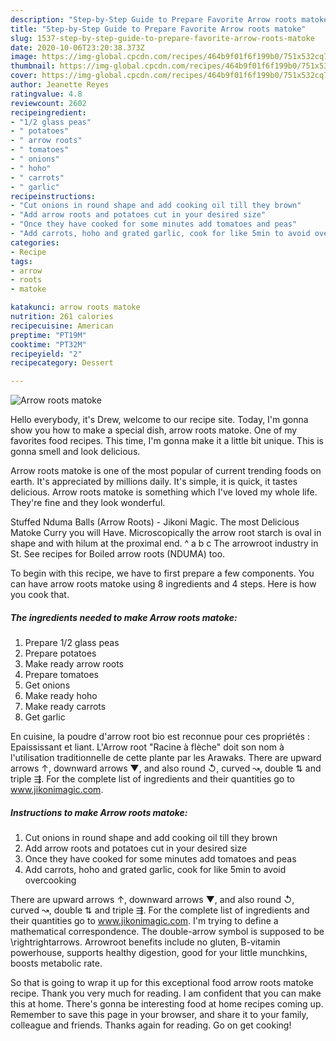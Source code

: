 ```yaml
---
description: "Step-by-Step Guide to Prepare Favorite Arrow roots matoke"
title: "Step-by-Step Guide to Prepare Favorite Arrow roots matoke"
slug: 1537-step-by-step-guide-to-prepare-favorite-arrow-roots-matoke
date: 2020-10-06T23:20:38.373Z
image: https://img-global.cpcdn.com/recipes/464b9f01f6f199b0/751x532cq70/arrow-roots-matoke-recipe-main-photo.jpg
thumbnail: https://img-global.cpcdn.com/recipes/464b9f01f6f199b0/751x532cq70/arrow-roots-matoke-recipe-main-photo.jpg
cover: https://img-global.cpcdn.com/recipes/464b9f01f6f199b0/751x532cq70/arrow-roots-matoke-recipe-main-photo.jpg
author: Jeanette Reyes
ratingvalue: 4.8
reviewcount: 2602
recipeingredient:
- "1/2 glass peas"
- " potatoes"
- " arrow roots"
- " tomatoes"
- " onions"
- " hoho"
- " carrots"
- " garlic"
recipeinstructions:
- "Cut onions in round shape and add cooking oil till they brown"
- "Add arrow roots and potatoes cut in your desired size"
- "Once they have cooked for some minutes add tomatoes and peas"
- "Add carrots, hoho and grated garlic, cook for like 5min to avoid overcooking"
categories:
- Recipe
tags:
- arrow
- roots
- matoke

katakunci: arrow roots matoke 
nutrition: 261 calories
recipecuisine: American
preptime: "PT19M"
cooktime: "PT32M"
recipeyield: "2"
recipecategory: Dessert

---
```



![Arrow roots matoke](https://img-global.cpcdn.com/recipes/464b9f01f6f199b0/751x532cq70/arrow-roots-matoke-recipe-main-photo.jpg)

Hello everybody, it's Drew, welcome to our recipe site. Today, I'm gonna show you how to make a special dish, arrow roots matoke. One of my favorites food recipes. This time, I'm gonna make it a little bit unique. This is gonna smell and look delicious.

Arrow roots matoke is one of the most popular of current trending foods on earth. It's appreciated by millions daily. It's simple, it is quick, it tastes delicious. Arrow roots matoke is something which I've loved my whole life. They're fine and they look wonderful.

Stuffed Nduma Balls (Arrow Roots) - Jikoni Magic. The most Delicious Matoke Curry you will Have. Microscopically the arrow root starch is oval in shape and with hilum at the proximal end. ^ a b c The arrowroot industry in St. See recipes for Boiled arrow roots (NDUMA) too.


To begin with this recipe, we have to first prepare a few components. You can have arrow roots matoke using 8 ingredients and 4 steps. Here is how you cook that.

<!--inarticleads1-->

##### The ingredients needed to make Arrow roots matoke:

1. Prepare 1/2 glass peas
1. Prepare  potatoes
1. Make ready  arrow roots
1. Prepare  tomatoes
1. Get  onions
1. Make ready  hoho
1. Make ready  carrots
1. Get  garlic


En cuisine, la poudre d&#39;arrow root bio est reconnue pour ces propriétés : Epaississant et liant. L&#39;Arrow root &#34;Racine à flèche&#34; doit son nom à l&#39;utilisation traditionnelle de cette plante par les Arawaks. There are upward arrows ↑, downward arrows ▼, and also round ↺, curved ↝, double ⇅ and triple ⇶. For the complete list of ingredients and their quantities go to www.jikonimagic.com. 

<!--inarticleads2-->

##### Instructions to make Arrow roots matoke:

1. Cut onions in round shape and add cooking oil till they brown
1. Add arrow roots and potatoes cut in your desired size
1. Once they have cooked for some minutes add tomatoes and peas
1. Add carrots, hoho and grated garlic, cook for like 5min to avoid overcooking


There are upward arrows ↑, downward arrows ▼, and also round ↺, curved ↝, double ⇅ and triple ⇶. For the complete list of ingredients and their quantities go to www.jikonimagic.com. I&#39;m trying to define a mathematical correspondence. The double-arrow symbol is supposed to be \rightrightarrows. Arrowroot benefits include no gluten, B-vitamin powerhouse, supports healthy digestion, good for your little munchkins, boosts metabolic rate. 

So that is going to wrap it up for this exceptional food arrow roots matoke recipe. Thank you very much for reading. I am confident that you can make this at home. There's gonna be interesting food at home recipes coming up. Remember to save this page in your browser, and share it to your family, colleague and friends. Thanks again for reading. Go on get cooking!
